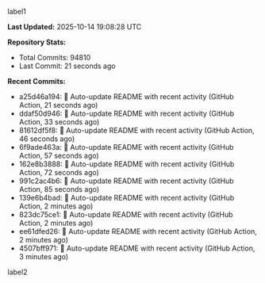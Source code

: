 
label1 
<!-- ACTIVITY_START -->
**Last Updated:** 2025-10-14 19:08:28 UTC

**Repository Stats:**
- Total Commits: 94810
- Last Commit: 21 seconds ago

**Recent Commits:**
- a25d46a194: 🤖 Auto-update README with recent activity (GitHub Action, 21 seconds ago)
- ddaf50d946: 🤖 Auto-update README with recent activity (GitHub Action, 33 seconds ago)
- 81612df5f8: 🤖 Auto-update README with recent activity (GitHub Action, 46 seconds ago)
- 6f9ade463a: 🤖 Auto-update README with recent activity (GitHub Action, 57 seconds ago)
- 162e8b3888: 🤖 Auto-update README with recent activity (GitHub Action, 72 seconds ago)
- 991c2ac4b6: 🤖 Auto-update README with recent activity (GitHub Action, 85 seconds ago)
- 139e6b4bad: 🤖 Auto-update README with recent activity (GitHub Action, 2 minutes ago)
- 823dc75ce1: 🤖 Auto-update README with recent activity (GitHub Action, 2 minutes ago)
- ee61dfed26: 🤖 Auto-update README with recent activity (GitHub Action, 2 minutes ago)
- 4507bff971: 🤖 Auto-update README with recent activity (GitHub Action, 3 minutes ago)
<!-- ACTIVITY_END -->

label2
